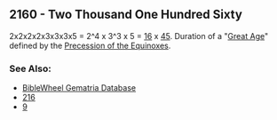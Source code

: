 ## 2160 - Two Thousand One Hundred Sixty
2x2x2x2x3x3x3x5 = 2^4 x 3^3 x 5 = [16](16) x [45](45). Duration of a "[Great Age](https://en.wikipedia.org/wiki/Astrological_age)" defined by the [Precession of the Equinoxes](https://en.wikipedia.org/wiki/Axial_precession).

### See Also:

- [BibleWheel Gematria Database](https://www.biblewheel.com//GR/GR_Database.php?SearchBy_Gematria=2160)
- [216](216)
- [9](9)
